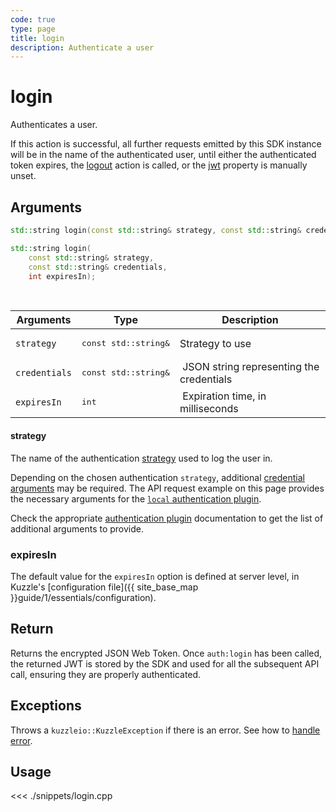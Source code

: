 ```yaml
---
code: true
type: page
title: login
description: Authenticate a user
---
```


# login

Authenticates a user.

If this action is successful, all further requests emitted by this SDK instance will be in the name of the authenticated user, until either the authenticated token expires, the [logout](/sdk/cpp/1/controllers/auth/logout) action is called, or the [jwt](/sdk/cpp/1/core-classes/kuzzle/introduction/) property is manually unset.

## Arguments

```cpp
std::string login(const std::string& strategy, const std::string& credentials);

std::string login(
    const std::string& strategy,
    const std::string& credentials,
    int expiresIn);
```

<br/>

| Arguments     | Type                          | Description                               |
| ------------- | ----------------------------- | ----------------------------------------- |
| `strategy`    | <pre>const std::string&</pre> | Strategy to use                           |
| `credentials` | <pre>const std::string&</pre> |  JSON string representing the credentials |
| `expiresIn`   | <pre>int</pre>                |  Expiration time, in milliseconds          |

#### strategy

The name of the authentication [strategy](/core/1/guides/kuzzle-depth/authentication/#authentication) used to log the user in.

Depending on the chosen authentication `strategy`, additional [credential arguments](/core/1/guides/kuzzle-depth/authentication/#authentication) may be required.
The API request example on this page provides the necessary arguments for the [`local` authentication plugin](https://github.com/kuzzleio/kuzzle-plugin-auth-passport-local).

Check the appropriate [authentication plugin](/core/1/plugins/guides/strategies/overview/) documentation to get the list of additional arguments to provide.


### expiresIn

The default value for the `expiresIn` option is defined at server level, in Kuzzle's [configuration file]({{ site_base_map }}guide/1/essentials/configuration).


## Return

Returns the encrypted JSON Web Token.
Once `auth:login` has been called, the returned JWT is stored by the SDK and used for all the subsequent API call, ensuring they are properly authenticated.

## Exceptions

Throws a `kuzzleio::KuzzleException` if there is an error. See how to [handle error](/sdk/cpp/1/essentials/error-handling/).

## Usage

<<< ./snippets/login.cpp
